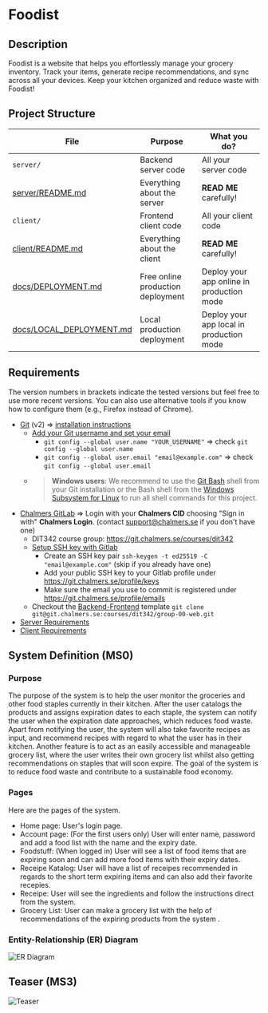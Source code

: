 # Foodist

## Description

Foodist is a website that helps you effortlessly manage your grocery inventory. Track your items, generate recipe recommendations, and sync across all your devices. Keep your kitchen organized and reduce waste with Foodist!

## Project Structure

| File        | Purpose           | What you do?  |
| ------------- | ------------- | ----- |
| `server/` | Backend server code | All your server code |
| [server/README.md](server/README.md) | Everything about the server | **READ ME** carefully! |
| `client/` | Frontend client code | All your client code |
| [client/README.md](client/README.md) | Everything about the client | **READ ME** carefully! |
| [docs/DEPLOYMENT.md](docs/DEPLOYMENT.md) | Free online production deployment | Deploy your app online in production mode |
| [docs/LOCAL_DEPLOYMENT.md](docs/LOCAL_DEPLOYMENT.md) | Local production deployment | Deploy your app local in production mode |

## Requirements

The version numbers in brackets indicate the tested versions but feel free to use more recent versions.
You can also use alternative tools if you know how to configure them (e.g., Firefox instead of Chrome).

* [Git](https://git-scm.com/) (v2) => [installation instructions](https://www.atlassian.com/git/tutorials/install-git)
  * [Add your Git username and set your email](https://docs.gitlab.com/ce/gitlab-basics/start-using-git.html#add-your-git-username-and-set-your-email)
    * `git config --global user.name "YOUR_USERNAME"` => check `git config --global user.name`
    * `git config --global user.email "email@example.com"` => check `git config --global user.email`
  * > **Windows users**: We recommend to use the [Git Bash](https://www.atlassian.com/git/tutorials/git-bash) shell from your Git installation or the Bash shell from the [Windows Subsystem for Linux](https://docs.microsoft.com/en-us/windows/wsl/install-win10) to run all shell commands for this project.
* [Chalmers GitLab](https://git.chalmers.se/) => Login with your **Chalmers CID** choosing "Sign in with" **Chalmers Login**. (contact [support@chalmers.se](mailto:support@chalmers.se) if you don't have one)
  * DIT342 course group: https://git.chalmers.se/courses/dit342
  * [Setup SSH key with Gitlab](https://docs.gitlab.com/ee/ssh/)
    * Create an SSH key pair `ssh-keygen -t ed25519 -C "email@example.com"` (skip if you already have one)
    * Add your public SSH key to your Gitlab profile under https://git.chalmers.se/profile/keys
    * Make sure the email you use to commit is registered under https://git.chalmers.se/profile/emails
  * Checkout the [Backend-Frontend](https://git.chalmers.se/courses/dit342/group-00-web) template `git clone git@git.chalmers.se:courses/dit342/group-00-web.git`
* [Server Requirements](./server/README.md#Requirements)
* [Client Requirements](./client/README.md#Requirements)

## System Definition (MS0)

### Purpose

The purpose of the system is to help the user monitor the groceries and other food staples currently in their kitchen. After the user catalogs the products and assigns expiration dates to each staple, the system can notify the user when the expiration date approaches, which reduces food waste. Apart from notifying the user, the system will also take favorite recipes as input, and recommend recipes with regard to what the user has in their kitchen. Another feature is to act as an easily accessible and manageable grocery list, where the user writes their own grocery list whilst also getting recommendations on staples that will soon expire. The goal of the system is to reduce food waste and contribute to a sustainable food economy. 

### Pages

Here are the pages of the system.
* Home page: User's login page. 
* Account page: (For the first users only) User will enter name, password and add a food list with the name and the expiry date.
* Foodstuff: (When logged in) User will see a list of food items that are expiring soon and can add more food items with their expiry dates.
* Receipe Katalog: User will have a list of receipes recommended in regards to the short term expiring items and can also add their favorite recepies.
* Receipe: User will see the ingredients and follow the instructions direct from the system.
* Grocery List: User can make a grocery list with the help of recommendations of the expiring products from the system .

### Entity-Relationship (ER) Diagram

![ER Diagram](./images/er_diagram.png)

## Teaser (MS3)

![Teaser](./images/teaser.png)
